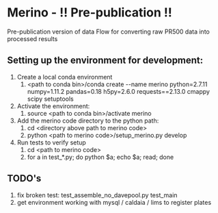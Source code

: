 # Merino - !! Pre-publication !!

Pre-publication version of data Flow for converting raw PR500 data into processed results

## Setting up the environment for development:

1.  Create a local conda environment
    1.  \<path to conda bin>/conda create --name merino python=2.7.11 numpy=1.11.2 pandas=0.18 h5py=2.6.0 requests==2.13.0 cmappy scipy setuptools
1.  Activate the environment:
    1.  source \<path to conda bin>/activate merino
1.  Add the merino code directory to the python path:
    1.  cd \<directory above path to merino code>
    1.  python \<path to merino code>/setup_merino.py develop
1.  Run tests to verify setup
    1.  cd \<path to merino code>
    1.  for a in test_*.py; do python $a; echo $a; read; done
    
## TODO's
1. fix broken test:  test_assemble_no_davepool.py test_main
1. get environment working with mysql / caldaia / lims to register plates

